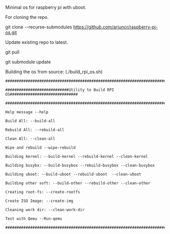 Minimal os for raspberry pi with uboot.


For cloning the repo.

git clone --recurse-submodules https://github.com/arjuncr/raspberry-pi-os.git

Update existing repo to latest.

git pull

git submodule update

Building the os from source: (./build_rpi_os.sh) 

```
#################################################################################

############################Utility to Build RPI OS##############################

#################################################################################

Help message --help

Build All: --build-all

Rebuild All: --rebuild-all

Clean All: --clean-all

Wipe and rebuild --wipe-rebuild

Building kernel: --build-kernel --rebuild-kernel --clean-kernel

Building busybx: --build-busybox --rebuild-busybox --clean-busybox

Building uboot: --build-uboot --rebuild-uboot  --clean-uboot

Building other soft: --build-other --rebuild-other --clean-other

Creating root-fs: --create-rootfs

Create ISO Image: --create-img

Cleaning work dir: --clean-work-dir

Test with Qemu --Run-qemu

################################################################################### 
```
